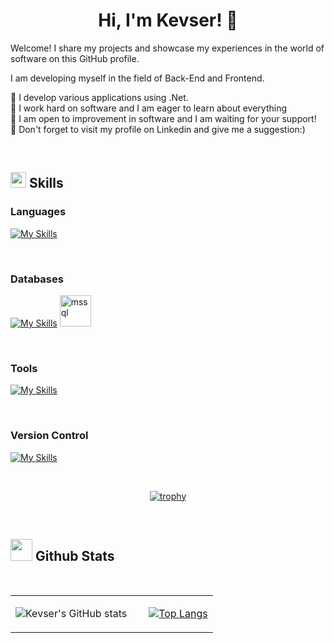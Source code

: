 <h1 align="center"> Hi, I'm Kevser! 👋 </h1>

Welcome! I share my projects and showcase my experiences in the world of software on this GitHub profile. 

I am developing myself in the field of Back-End and Frontend. 

🔭 I develop various applications using .Net. <br>
🌱 I work hard on software and I am eager to learn about everything<br>
🤔 I am open to improvement in software and I am waiting for your support!<br>
💬 Don't forget to visit my profile on Linkedin and give me a suggestion:)

</br>

## <img src="https://media2.giphy.com/media/QssGEmpkyEOhBCb7e1/giphy.gif?cid=ecf05e47a0n3gi1bfqntqmob8g9aid1oyj2wr3ds3mg700bl&rid=giphy.gif" width ="25"><b> Skills</b>

<h3 align="left">Languages</h3>

[![My Skills](https://skills.thijs.gg/icons?i=js,html,css,react,bootstrap,java,cs,dotnet)](https://skills.thijs.gg)


</br>

<h3 align="left"> Databases </h3>

[![My Skills](https://skills.thijs.gg/icons?i=firebase,mysql,postgres)](https://skills.thijs.gg)
<img src="https://www.svgrepo.com/show/303229/microsoft-sql-server-logo.svg" alt="mssql" width="50" height="50"/>

</br>

<h3 align="left"> Tools </h3>

[![My Skills](https://skills.thijs.gg/icons?i=visualstudio,vscode,eclipse)](https://skills.thijs.gg)


</br>

<h3 align="left"> Version Control </h3>

[![My Skills](https://skills.thijs.gg/icons?i=git,github,gitlab)](https://skills.thijs.gg)

</br>


<div align="center">

[![trophy](https://github-profile-trophy.vercel.app/?username=ryo-ma&theme=juicyfresh&row=1&column=8)](https://github.com/ryo-ma/github-profile-trophy)

</div>

</br>


## <img src="https://media.giphy.com/media/iY8CRBdQXODJSCERIr/giphy.gif" width="35"><b> Github Stats </b>

</br>

<table border="0" align="center">
    <tr border="0">
 <td width="60%" align="left">
   
![Kevser's GitHub stats](https://github-readme-stats.vercel.app/api?username=imkevseryavuz&show_icons=true&theme=dracula)

</td>

<td width="60%" align="right">  
  
 [![Top Langs](https://github-readme-stats.vercel.app/api/top-langs/?username=imkevseryavuz&layout=donut-vertical&theme=dracula)](https://github.com/imkevseryavuz/github-readme-stats)
  
</td>

</table>








